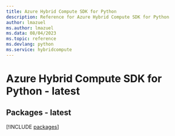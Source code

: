 ```yaml
---
title: Azure Hybrid Compute SDK for Python
description: Reference for Azure Hybrid Compute SDK for Python
author: lmazuel
ms.author: lmazuel
ms.data: 08/04/2023
ms.topic: reference
ms.devlang: python
ms.service: hybridcompute
---
```

# Azure Hybrid Compute SDK for Python - latest
## Packages - latest
[!INCLUDE [packages](hybrid-compute-index.md)]